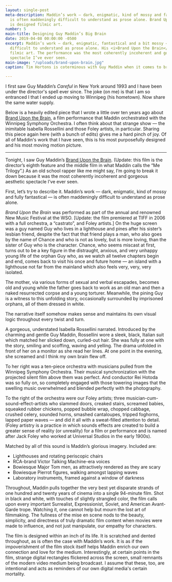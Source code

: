 ```yaml
---
layout: single-post
meta-description: Maddin’s work — dark, enigmatic, kind of mossy and fantastical —
  is often maddeningly difficult to understand as prose alone. Brand Upon the Brain
  is designed filmic art.
number: 5
main-title: Designing Guy Maddin’s Big Brain
date: 2019-04-08 00:00:00 -0500
excerpt: Maddin’s work — dark, enigmatic, fantastical and a bit mossy — is often maddeningly
  difficult to understand as prose alone. His <i>Brand Upon the Brain</i> is designed
  filmic art. The performance was the most coherently incoherent and gorgeous aesthetic
  spectacle I’ve ever seen.
main-image: "/uploads/brand-upon-brain.jpg"
caption: Tim Hortons is coterminous with Guy Maddin when it comes to brands on brains.

---
```

I first saw Guy Maddin’s _Careful_ in New York around 1993 and I have been under the director's spell ever since. The joke (on me) is that I am so entranced I that I ended up moving to Winnipeg (his hometown). Now share the same water supply.

Below is a heavily edited piece that I wrote a little over ten years ago about [Brand Upon the Brain](https://www.criterion.com/films/746-brand-upon-the-brain), a film performance that Maddin orchestrated with the Winnipeg Symphony Orchestra. I often think about that strange show — the inimitable Isabella Rossellini and those Foley artists, in particular. Sharing this piece again here (with a bunch of edits) gives me a hard pinch of joy. Of all of Maddin's work that I have seen, this is his most purposefully designed and his most moving motion picture.

<hr />

Tonight, I saw Guy Maddin’s <a href="https://www.criterion.com/films/746-brand-upon-the-brain">Brand Upon the Brain</a>. (Update: this film is the director’s eighth feature and the middle film in what Maddin calls the “Me Trilogy”.) As an old school rapper like me might say, I’m going to break it down because it was the most coherently incoherent and gorgeous aesthetic spectacle I’ve ever seen.

First, let’s try to describe it. Maddin’s work — dark, enigmatic, kind of mossy and fully fantastical — is often maddeningly difficult to understand as prose alone.

<em>Brand Upon the Brain</em> was performed as part of the annual and renowned New Music Festival at the WSO. \[Update: the film premiered at TIFF in 2006 with a full orchestra, a “castrato”, and Foley artists.\] On the huge screen was a guy named Guy who lives in a lighthouse and pines after his sister’s lesbian friend, despite the fact that that friend plays a man, who also goes by the name of Chance and who is not as lovely, but is more loving, than the sister of Guy who is the character. Chance, who seems miscast at first, turns out to be a key figure in the distraught, anxious, and very unhappy young life of the orphan Guy who, as we watch all twelve chapters begin and end, comes back to visit his once and future home — an island with a lighthouse not far from the mainland which also feels very, very, very isolated.

The mother, via various forms of sexual and verbal escapades, becomes  old and young while the father goes back to work as an old man and then a naked resurrected corpse and a young torturer. Meanwhile, the pining Guy is a witness to this unfolding story, occasionally surrounded by imprisoned orphans, all of them dressed in white.

The narrative itself somehow makes sense and maintains its own visual logic throughout every twist and turn.

A gorgeous, understated Isabella Rossellini narrated. Introduced by the charming and gentle Guy Maddin, Rossellini wore a sleek, black, Italian suit which matched her slicked down, curled-out hair. She was fully at one with the story, smiling and scoffing, waving and yelling. The drama unfolded in front of her on a monitor as she read her lines. At one point in the evening, she screamed and I think my own brain flew off.

To her right was a ten-piece orchestra with musicians pulled from the  Winnipeg Symphony Orchestra. Their musical synchronization with the projected silent film above them was perfect. And conductor Rei Hotoda was so fully on, so completely engaged with those towering images that the swelling music overwhelmed and blended perfectly with the photography.

To the right of the orchestra were our Foley artists; three musician-cum-sound-effect-artists who slammed doors, creaked stairs, screamed babies, squeaked rubber chickens, popped bubble wrap, chopped cabbage, crushed celery, sounded horns, smashed cantaloupes, tripped foghorns, lapped paper waves — and did it all with a sweat-filled attention to detail. (Foley artistry is a practice in which sounds effects are created to build a greater sense of reality (or unreality) for a film or performance and is named after Jack Foley who worked at Universal Studios in the early 1900s).

Matched by all of this sound is Maddin’s glorious imagery. Included are:

* Lighthouses and rotating periscopic chairs
* RCA-brand Victor Talking Machine-era voices
* Bowiesque Major Tom men, as attractively rendered as they are scary
* Bowiesque Pierrot figures, walking amongst lapping waves
* Laboratory instruments, framed against a window of darkness

Throughout, Maddin pulls together the very best yet disparate strands of one hundred and twenty years of cinema into a single 94-minute film. Shot in black and white, with touches of slightly strangled color, the film calls upon every important Surrealist, Expressionist, Soviet, and American Avant-Garde trope. Watching it, one cannot help but mourn the lost art of filmmaking. The fullness of the mise en scene nods to the beauty, simplicity, and directness of truly dramatic film content when movies were made to influence, and not just manipulate, our empathy for characters.

The film is designed within an inch of its life. It is scratched and dented throughout, as is often the case with Maddin’s work. It is as if the impoverishment of the film stock itself helps Maddin enrich our own connection and love for the medium. Interestingly, at certain points in the film, strange digital rectangles flickered across the screen, small remnants of the modern video medium being broadcast. I assume that these, too, are intentional and acts as reminders of our own digital media's certain mortality.